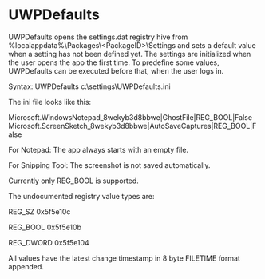 # UWPDefaults

UWPDefaults opens the settings.dat registry hive from %localappdata%\Packages\\<PackageID\>\Settings and sets a default value when a setting has not been defined yet.
The settings are initialized when the user opens the app the first time. To predefine some values, UWPDefaults can be executed before that, when the user logs in.

Syntax: UWPDefaults c:\settings\UWPDefaults.ini

The ini file looks like this:

Microsoft.WindowsNotepad_8wekyb3d8bbwe|GhostFile|REG_BOOL|False
Microsoft.ScreenSketch_8wekyb3d8bbwe|AutoSaveCaptures|REG_BOOL|False


For Notepad: The app always starts with an empty file.

For Snipping Tool: The screenshot is not saved automatically.

Currently only REG_BOOL is supported.

The undocumented registry value types are:

REG_SZ	0x5f5e10c

REG_BOOL	0x5f5e10b

REG_DWORD	0x5f5e104

All values have the latest change timestamp in 8 byte FILETIME format appended.
